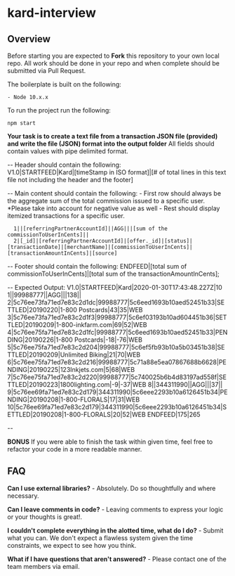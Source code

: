 # kard-interview

## Overview

Before starting you are expected to **Fork** this repository to your own local repo. All work should be done in your repo and when complete should be submitted via Pull Request.

The boilerplate is built on the following:

    - Node 10.x.x

To run the project run the following: 

`npm start`

**Your task is to create a text file from a transaction JSON file (provided) and write the file (JSON) format into the output folder**
All fields should contain values with pipe delimited format.
  
  -- Header should contain the following: <br />
      V1.0|STARTFEED|Kard|[timeStamp in ISO format]|[# of total lines in this text file not including the header and the footer]
  
  -- Main content should contain the following:
      - First row should always be the aggregate sum of the total commission issued to a specific user. *Please take into account for negative value as well
      - Rest should display itemized transactions for a specific user.

      1||[referringPartnerAccountId]||AGG|||[sum of the commissionToUserInCents]||
      2|[_id]|[referringPartnerAccountId]|[offer._id]|[status]|[transactionDate]|[merchantName]|[commissionToUserInCents]|[transactionAmountInCents]|[source]

  -- Footer should contain the following:
      ENDFEED|[total sum of commissionToUserInCents]|[total sum of the transactionAmountInCents];


  -- Expected Output:
      V1.0|STARTFEED|Kard|2020-01-30T17:43:48.227Z|10
      1||99988777||AGG|||138||
      2|5c76ee73fa71ed7e83c2d1dc|99988777|5c6eed1693b10aed52451b33|SETTLED|20190220|1-800 Postcards|43|35|WEB
      3|5c76ee73fa71ed7e83c2d1f3|99988777|5c6ef03193b10ad604451b36|SETTLED|20190209|1-800-inkfarm.com|69|52|WEB
      4|5c76ee75fa71ed7e83c2d1fc|99988777|5c6eed1693b10aed52451b33|PENDING|20190226|1-800 Postcards|-18|-76|WEB
      5|5c76ee75fa71ed7e83c2d204|99988777|5c6ef5fb93b10a5b03451b38|SETTLED|20190209|Unlimited Biking|21|70|WEB
      6|5c76ee75fa71ed7e83c2d216|99988777|5c71a88e5ea07867688b6628|PENDING|20190225|123Inkjets.com|5|68|WEB
      7|5c76ee75fa71ed7e83c2d220|99988777|5c740025b6b4d83197ad558f|SETTLED|20190223|1800lighting.com|-9|-37|WEB
      8||344311990||AGG|||37||
      9|5c76ee69fa71ed7e83c2d179|344311990|5c6eee2293b10a6126451b34|PENDING|20190208|1-800-FLORALS|17|31|WEB
      10|5c76ee69fa71ed7e83c2d179|344311990|5c6eee2293b10a6126451b34|SETTLED|20190208|1-800-FLORALS|20|52|WEB
      ENDFEED|175|265

--

**BONUS**
If you were able to finish the task within given time, feel free to refactor your code in a more readable manner.

## FAQ

**Can I use external libraries?** - Absolutely.  Do so thoughtfully and where necessary.

**Can I leave comments in code?** - Leaving comments to express your logic or your thoughts is great!.

**I couldn't complete everything in the alotted time, what do I do?** - Submit what you can. We don't expect a flawless system given the time constraints, we expect to see how you think.

**What if I have questions that aren't answered?** - Please contact one of the team members via email.